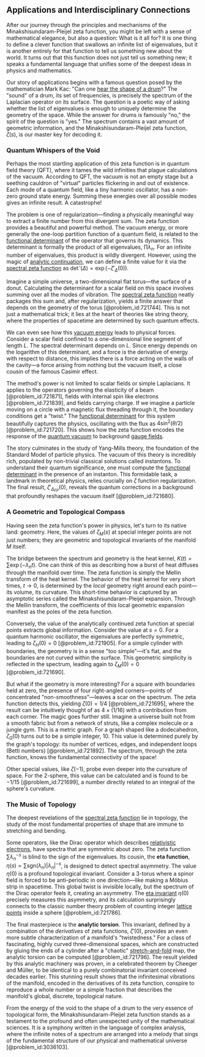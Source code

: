 ## Applications and Interdisciplinary Connections

After our journey through the principles and mechanisms of the Minakshisundaram-Pleijel zeta function, you might be left with a sense of mathematical elegance, but also a question: What is it all for? It is one thing to define a clever function that swallows an infinite list of eigenvalues, but it is another entirely for that function to tell us something new about the world. It turns out that this function does not just tell us something new; it speaks a fundamental language that unifies some of the deepest ideas in physics and mathematics.

Our story of applications begins with a famous question posed by the mathematician Mark Kac: "Can one [hear the shape of a drum](@article_id:186739)?" The "sound" of a drum, its set of frequencies, is precisely the spectrum of the Laplacian operator on its surface. The question is a poetic way of asking whether the list of eigenvalues is enough to uniquely determine the geometry of the space. While the answer for drums is famously "no," the spirit of the question is "yes." The spectrum contains a vast amount of geometric information, and the Minakshisundaram-Pleijel zeta function, $\zeta(s)$, is our master key for decoding it.

### Quantum Whispers of the Void

Perhaps the most startling application of this zeta function is in quantum field theory (QFT), where it tames the wild infinities that plague calculations of the vacuum. According to QFT, the vacuum is not an empty stage but a seething cauldron of "virtual" particles flickering in and out of existence. Each mode of a quantum field, like a tiny harmonic oscillator, has a non-zero ground state energy. Summing these energies over all possible modes gives an infinite result. A catastrophe!

The problem is one of regularization—finding a physically meaningful way to extract a finite number from this divergent sum. The zeta function provides a beautiful and powerful method. The vacuum energy, or more generally the one-loop partition function of a quantum field, is related to the [functional determinant](@article_id:195356) of the operator that governs its dynamics. This determinant is formally the product of all eigenvalues, $\prod \lambda_n$. For an infinite number of eigenvalues, this product is wildly divergent. However, using the magic of [analytic continuation](@article_id:146731), we can define a finite value for it via the [spectral zeta function](@article_id:197088) as $\det'(\Delta) = \exp(-\zeta'_\Delta(0))$.

Imagine a simple universe, a two-dimensional flat torus—the surface of a donut. Calculating the determinant for a scalar field on this space involves summing over all the modes of vibration. The [spectral zeta function](@article_id:197088) neatly packages this sum and, after regularization, yields a finite answer that depends on the geometry of the torus [@problem_id:721744]. This is not just a mathematical trick; it lies at the heart of theories like string theory, where the properties of spacetime are determined by such quantum effects.

We can even see how this [vacuum energy](@article_id:154573) leads to physical forces. Consider a scalar field confined to a one-dimensional line segment of length $L$. The spectral determinant depends on $L$. Since energy depends on the logarithm of this determinant, and a force is the derivative of energy with respect to distance, this implies there is a force acting on the walls of the cavity—a force arising from nothing but the vacuum itself, a close cousin of the famous Casimir effect.

The method's power is not limited to scalar fields or simple Laplacians. It applies to the operators governing the elasticity of a beam [@problem_id:721871], fields with internal spin like electrons [@problem_id:721839], and fields carrying charge. If we imagine a particle moving on a circle with a magnetic flux threading through it, the boundary conditions get a "twist." The [functional determinant](@article_id:195356) for this system beautifully captures the physics, oscillating with the flux as $4\sin^2(\theta/2)$ [@problem_id:721720]. This shows how the zeta function encodes the response of the [quantum vacuum](@article_id:155087) to background [gauge fields](@article_id:159133).

The story culminates in the study of Yang-Mills theory, the foundation of the Standard Model of particle physics. The vacuum of this theory is incredibly rich, populated by non-trivial classical solutions called instantons. To understand their quantum significance, one must compute the [functional determinant](@article_id:195356) in the presence of an instanton. This formidable task, a landmark in theoretical physics, relies crucially on $\zeta$ function regularization. The final result, $\zeta'_{\Delta_{FP}}(0)$, reveals the quantum corrections in a background that profoundly reshapes the vacuum itself [@problem_id:721680].

### A Geometric and Topological Compass

Having seen the zeta function's power in physics, let's turn to its native land: geometry. Here, the values of $\zeta_M(s)$ at special integer points are not just numbers; they are geometric and topological invariants of the manifold $M$ itself.

The bridge between the spectrum and geometry is the heat kernel, $K(t) = \sum \exp(-\lambda_n t)$. One can think of this as describing how a burst of heat diffuses through the manifold over time. The zeta function is simply the Mellin transform of the heat kernel. The behavior of the heat kernel for very short times, $t \to 0$, is determined by the *local* geometry right around each point—its volume, its curvature. This short-time behavior is captured by an asymptotic series called the Minakshisundaram-Pleijel expansion. Through the Mellin transform, the coefficients of this local geometric expansion manifest as the poles of the zeta function.

Conversely, the value of the analytically continued zeta function at special points extracts global information. Consider the value at $s=0$. For a quantum harmonic oscillator, the eigenvalues are perfectly symmetric, leading to $\zeta_H(0) = 0$ [@problem_id:721905]. For a simple cylinder with boundaries, the geometry is in a sense "too simple"—it's flat, and the boundaries are not curved within the surface. This geometric simplicity is reflected in the spectrum, leading again to $\zeta_M(0) = 0$ [@problem_id:721690].

But what if the geometry is more interesting? For a square with boundaries held at zero, the presence of four right-angled corners—points of concentrated "non-smoothness"—leaves a scar on the spectrum. The zeta function detects this, yielding $\zeta(0) = 1/4$ [@problem_id:721695], where the result can be intuitively thought of as $4 \times (1/16)$ with a contribution from each corner. The magic goes further still. Imagine a universe built not from a smooth fabric but from a network of struts, like a complex molecule or a jungle gym. This is a metric graph. For a graph shaped like a dodecahedron, $\zeta_G(0)$ turns out to be a simple integer, $10$. This value is determined purely by the graph's topology: its number of vertices, edges, and independent loops (Betti numbers) [@problem_id:721892]. The spectrum, through the zeta function, knows the fundamental connectivity of the space!

Other special values, like $\zeta(-1)$, probe even deeper into the curvature of space. For the 2-sphere, this value can be calculated and is found to be $-1/15$ [@problem_id:721699], a number directly related to an integral of the sphere's curvature.

### The Music of Topology

The deepest revelations of the [spectral zeta function](@article_id:197088) lie in topology, the study of the most fundamental properties of shape that are immune to stretching and bending.

Some operators, like the Dirac operator which describes [relativistic electrons](@article_id:265919), have spectra that are symmetric about zero. The zeta function $\sum \lambda_n^{-s}$ is blind to the sign of the eigenvalues. Its cousin, the **eta function**, $\eta(s) = \sum \text{sgn}(\lambda_n) |\lambda_n|^{-s}$, is designed to detect spectral asymmetry. The value $\eta(0)$ is a profound topological invariant. Consider a 3-torus where a spinor field is forced to be anti-periodic in one direction—like making a Möbius strip in spacetime. This global twist is invisible locally, but the spectrum of the Dirac operator feels it, creating an asymmetry. The [eta invariant](@article_id:191822) $\eta(0)$ precisely measures this asymmetry, and its calculation surprisingly connects to the classic number theory problem of counting integer [lattice points](@article_id:161291) inside a sphere [@problem_id:721786].

The final masterpiece is the **analytic torsion**. This invariant, defined by a combination of the *derivatives* of zeta functions, $\zeta'(0)$, provides an even more subtle characterization of a manifold's "twistedness." For a class of fascinating, highly curved three-dimensional spaces, which are constructed by gluing the ends of a cylinder after a "chaotic" [stretch-and-fold](@article_id:275147) map, the analytic torsion can be computed [@problem_id:721796]. The result yielded by this analytic machinery was proven, in a celebrated theorem by Cheeger and Müller, to be identical to a purely combinatorial invariant conceived decades earlier. This stunning result shows that the infinitesimal vibrations of the manifold, encoded in the derivatives of its zeta function, conspire to reproduce a whole number or a simple fraction that describes the manifold's global, discrete, topological nature.

From the energy of the void to the shape of a drum to the very essence of topological form, the Minakshisundaram-Pleijel zeta function stands as a testament to the profound and often unexpected unity of the mathematical sciences. It is a symphony written in the language of complex analysis, where the infinite notes of a spectrum are arranged into a melody that sings of the fundamental structure of our physical and mathematical universe [@problem_id:3036103].